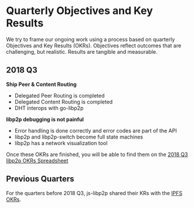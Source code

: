 # Quarterly Objectives and Key Results

We try to frame our ongoing work using a process based on quarterly Objectives and Key Results (OKRs). Objectives reflect outcomes that are challenging, but realistic. Results are tangible and measurable.

## 2018 Q3

**Ship Peer & Content Routing**
- Delegated Peer Routing is completed 
- Delegated Content Routing is completed  
- DHT interops with go-libp2p

**libp2p debugging is not painful**
- Error handling is done correctly and error codes are part of the API
- libp2p and libp2p-switch become full state machines
- libp2p has a network visualization tool 

Once these OKRs are finished, you will be able to find them on the [2018 Q3 libp2p OKRs Spreadsheet](https://docs.google.com/spreadsheets/d/1HTXfgR5FyPTFhsTkFPRThkeMvHvCgJOaAs7BSl_vQ_0/edit#gid=1241853194)

## Previous Quarters

For the quarters before 2018 Q3, js-libp2p shared their KRs with the [IPFS OKRs](https://github.com/ipfs/js-ipfs/blob/master/OKR.md).
